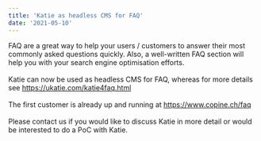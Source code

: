 ```yaml
---
title: 'Katie as headless CMS for FAQ'
date: '2021-05-10'
---
```


FAQ are a great way to help your users / customers to answer their most commonly asked questions quickly. Also, a well-written FAQ section will help you with your search engine optimisation efforts. 
<br/><br/>
Katie can now be used as headless CMS for FAQ, whereas for more details see <https://ukatie.com/katie4faq.html>
<br/><br/>
The first customer is already up and running at <https://www.copine.ch/faq>
<br/><br/>
Please contact us if you would like to discuss Katie in more detail or would be interested to do a PoC with Katie.
